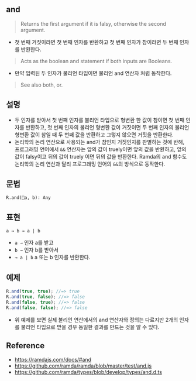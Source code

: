 ## and

> Returns the first argument if it is falsy, otherwise the second argument.
- 첫 번째 거짓이라면 첫 번째 인자를 반환하고 첫 번째 인자가 참이라면 두 번째 인자를 반환한다. 
> Acts as the boolean and statement if both inputs are Booleans.
- 만약 입력된 두 인자가 불리언 타입이면 불리언 and 연산자 처럼 동작한다.
> See also both, or.

## 설명

- 두 인자를 받아서 첫 번째 인자를 불리언 타입으로 형변환 한 값이 참이면 첫 번째 인자를 반환하고, 첫 번째 인자의 불리언 형변환 값이 거짓이면 두 번째 인자의 불리언 형변환 값이 참일 때 두 번째 값을 반환하고 그렇지 않으면 거짓을 반환한다.
- 논리학의 논리 연산으로 사용되는 and가 참인지 거짓인지를 판별하는 것에 반해, 프로그래밍 언어에서 `&&` 연산자는 앞의 값이 truely이면 앞의 값을 반환하고, 앞의 값이 falsy이고 뒤의 값이 truely 이면 뒤의 값을 반환한다. Ramda의 and 함수도 논리학의 논리 연산과 달리 프로그래밍 언어의 `&&`의 방식으로 동작한다.

## 문법

```
R.and(a, b): Any
```

## 표현
```
a → b → a | b
```
- `a →` 인자 a를 받고
- `b →` 인자 b를 받아서
- `→ a | b` a 또는 b 인자를 반환한다.

## 예제
```js
R.and(true, true); //=> true
R.and(true, false); //=> false
R.and(false, true); //=> false
R.and(false, false); //=> false
```
- 위 예제를 보면 실제 불리언 연산에서의 and 연산자와 정의는 다르지만 2개의 인자를 불리언 타입으로 받을 경우 동일한 결과를 만드는 것을 알 수 있다.

## Reference
- https://ramdajs.com/docs/#and
- https://github.com/ramda/ramda/blob/master/test/and.js
- https://github.com/ramda/types/blob/develop/types/and.d.ts
